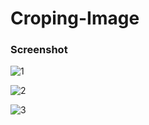 # Croping-Image
### Screenshot
![1](https://user-images.githubusercontent.com/35361878/57679064-a9d2b680-7654-11e9-84a8-4eb648a9fb28.PNG)

![2](https://user-images.githubusercontent.com/35361878/57679236-003ff500-7655-11e9-9a54-458607736cbf.PNG)

![3](https://user-images.githubusercontent.com/35361878/57679312-2d8ca300-7655-11e9-94df-671932e6ed01.PNG)
